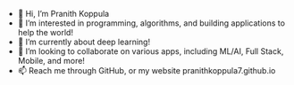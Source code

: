 - 👋 Hi, I’m Pranith Koppula
- 👀 I’m interested in programming, algorithms, and building applications to help the world!
- 🌱 I’m currently about deep learning!
- 💞️ I’m looking to collaborate on various apps, including ML/AI, Full Stack, Mobile, and more!
- 📫 Reach me through GitHub, or my website pranithkoppula7.github.io

<!---
PranithKoppula7/PranithKoppula7 is a ✨ special ✨ repository because its `README.md` (this file) appears on your GitHub profile.
You can click the Preview link to take a look at your changes.
--->

